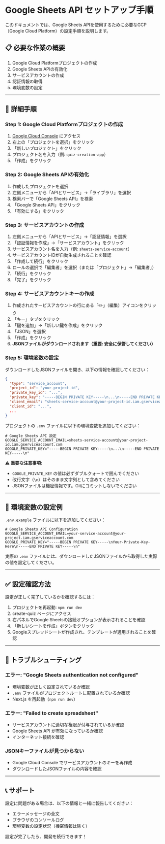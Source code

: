 # Google Sheets API セットアップ手順

このドキュメントでは、Google Sheets APIを使用するために必要なGCP（Google Cloud Platform）の設定手順を説明します。

## 📋 必要な作業の概要

1. Google Cloud Platformプロジェクトの作成
2. Google Sheets APIの有効化
3. サービスアカウントの作成
4. 認証情報の取得
5. 環境変数の設定

---

## 🚀 詳細手順

### Step 1: Google Cloud Platformプロジェクトの作成

1. [Google Cloud Console](https://console.cloud.google.com/) にアクセス
2. 右上の「プロジェクトを選択」をクリック
3. 「新しいプロジェクト」をクリック
4. プロジェクト名を入力（例: `quiz-creation-app`）
5. 「作成」をクリック

### Step 2: Google Sheets APIの有効化

1. 作成したプロジェクトを選択
2. 左側メニューから「APIとサービス」→「ライブラリ」を選択
3. 検索バーで「Google Sheets API」を検索
4. 「Google Sheets API」をクリック
5. 「有効にする」をクリック

### Step 3: サービスアカウントの作成

1. 左側メニューから「APIとサービス」→「認証情報」を選択
2. 「認証情報を作成」→「サービスアカウント」をクリック
3. サービスアカウント名を入力（例: `sheets-service-account`）
4. サービスアカウントIDが自動生成されることを確認
5. 「作成して続行」をクリック
6. ロールの選択で「編集者」を選択（または「プロジェクト」→「編集者」）
7. 「続行」をクリック
8. 「完了」をクリック

### Step 4: サービスアカウントキーの作成

1. 作成されたサービスアカウントの行にある「✏️」（編集）アイコンをクリック
2. 「キー」タブをクリック
3. 「鍵を追加」→「新しい鍵を作成」をクリック
4. 「JSON」を選択
5. 「作成」をクリック
6. **JSONファイルがダウンロードされます（重要: 安全に保管してください）**

### Step 5: 環境変数の設定

ダウンロードしたJSONファイルを開き、以下の情報を確認してください：

```json
{
  "type": "service_account",
  "project_id": "your-project-id",
  "private_key_id": "...",
  "private_key": "-----BEGIN PRIVATE KEY-----\n...\n-----END PRIVATE KEY-----\n",
  "client_email": "sheets-service-account@your-project-id.iam.gserviceaccount.com",
  "client_id": "...",
  ...
}
```

プロジェクトの `.env` ファイルに以下の環境変数を追加してください：

```env
# Google Sheets API 設定
GOOGLE_SERVICE_ACCOUNT_EMAIL=sheets-service-account@your-project-id.iam.gserviceaccount.com
GOOGLE_PRIVATE_KEY="-----BEGIN PRIVATE KEY-----\n...\n-----END PRIVATE KEY-----\n"
```

⚠️ **重要な注意事項:**
- `GOOGLE_PRIVATE_KEY` の値は必ずダブルクォートで囲んでください
- 改行文字（`\n`）はそのまま文字列として含めてください
- JSONファイルは機密情報です。Gitにコミットしないでください

---

## 🔧 環境変数の設定例

`.env.example` ファイルに以下を追加してください：

```env
# Google Sheets API Configuration
GOOGLE_SERVICE_ACCOUNT_EMAIL=your-service-account@your-project.iam.gserviceaccount.com
GOOGLE_PRIVATE_KEY="-----BEGIN PRIVATE KEY-----\nYour-Private-Key-Here\n-----END PRIVATE KEY-----\n"
```

実際の `.env` ファイルには、ダウンロードしたJSONファイルから取得した実際の値を設定してください。

---

## ✅ 設定確認方法

設定が正しく完了しているかを確認するには：

1. プロジェクトを再起動: `npm run dev`
2. create-quiz ページにアクセス
3. 右パネルでGoogle Sheetsの接続オプションが表示されることを確認
4. 「新しいシートを作成」ボタンをクリック
5. Googleスプレッドシートが作成され、テンプレートが適用されることを確認

---

## 🚨 トラブルシューティング

### エラー: "Google Sheets authentication not configured"
- 環境変数が正しく設定されているか確認
- `.env` ファイルがプロジェクトルートに配置されているか確認
- Next.js を再起動（`npm run dev`）

### エラー: "Failed to create spreadsheet"
- サービスアカウントに適切な権限が付与されているか確認
- Google Sheets API が有効になっているか確認
- インターネット接続を確認

### JSONキーファイルが見つからない
- Google Cloud Console でサービスアカウントのキーを再作成
- ダウンロードしたJSONファイルの内容を確認

---

## 📞 サポート

設定に問題がある場合は、以下の情報と一緒に報告してください：
- エラーメッセージの全文
- ブラウザのコンソールログ
- 環境変数の設定状況（機密情報は除く）

設定が完了したら、開発を続行できます！